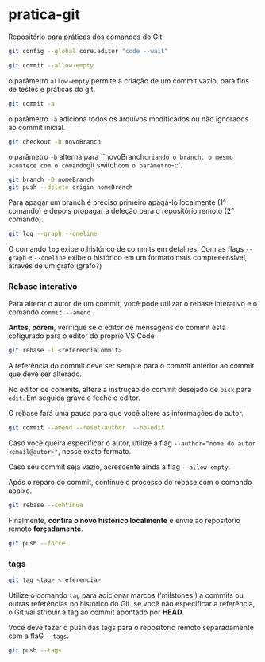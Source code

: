 # pratica-git

Repositório para práticas dos comandos do Git

~~~bash
git config --global core.editor "code --wait"
~~~

~~~bash
git commit --allow-empty
~~~

o parâmetro `allow-empty` permite a criação de um commit vazio, para fins de testes e práticas do git.

~~~bash
git commit -a
~~~

o parâmetro `-a` adiciona todos os arquivos modificados ou não ignorados ao commit inicial.

~~~bash
git checkout -b novoBranch
~~~

o parâmetro `-b` alterna para ``novoBranch` criando o branch. o mesmo acontece com o comando `git switch` com o parâmetro `-c`.

~~~bash
git branch -D nomeBranch
git push --delete origin nomeBranch
~~~

Para apagar um branch é preciso primeiro apagá-lo localmente (1° comando) e depois  propagar a deleção para o repositório remoto (2° comando).

~~~bash
git log --graph --oneline
~~~

O comando `log` exibe o histórico de commits em detalhes. Com as flags `--graph` e `--oneline` exibe o histórico em um formato mais compreeensivel, através de um grafo (grafo?) 

### Rebase interativo

Para alterar o autor de um commit, você pode utilizar o rebase interativo e o comando `commit --amend` .

**Antes, porém**, verifique se o editor de mensagens do commit está cofigurado para o editor do próprio VS Code

~~~bash
git rebase -i <referenciaCommit>
~~~

A referência do commit deve ser sempre para o commit anterior ao commit que deve ser alterado.

No editor de commits, altere a instrução do commit desejado de `pick` para `edit`. Em seguida grave e feche o editor.

O rebase  fará uma pausa para que você altere as informações do autor.

~~~bash
git commit --amend --reset-author  --no-edit
~~~

Caso você queira especificar o autor, utilize a flag `--author="nome do autor <email@autor>"`, nesse exato formato.

Caso seu commit seja vazio, acrescente ainda a flag `--allow-empty`.

Após o reparo do commit,  continue o processo do rebase com o comando abaixo.

~~~bash
git rebase --continue
~~~

Finalmente, **confira o novo histórico localmente** e envie ao repositório remoto **forçadamente**.

~~~bash
git push --force
~~~~

### tags

~~~bash
git tag <tag> <referencia> 
~~~

Utilize o comando `tag` para adicionar marcos ('milstones') a commits ou outras referências no histórico do Git. se você não especificar a referência, o Git vai atribuir a tag ao commit apontado por **HEAD**.

Você deve fazer o push das tags para o repositório remoto separadamente com a flaG `--tags`.

~~~bash
git push --tags
~~~

